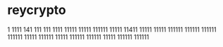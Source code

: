 # reycrypto
1
1111
141
111
111
1111
11111
11111
111111
11111
11411
11111
11111
111111
111111
111111
111111
11111
111111
11111
111111
111111
11111
111111
111111
